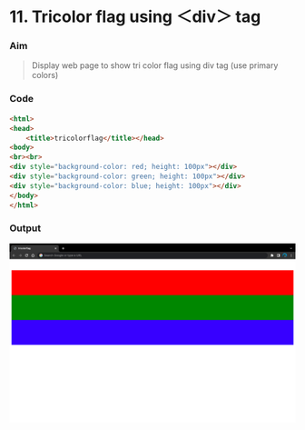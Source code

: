 # 11. Tricolor flag using ＜div＞ tag

### Aim

> Display web page to show tri color flag using div tag (use primary colors)

### Code

```html
<html>
<head>
    <title>tricolorflag</title></head>
<body>
<br><br>
<div style="background-color: red; height: 100px"></div>
<div style="background-color: green; height: 100px"></div>
<div style="background-color: blue; height: 100px"></div>
</body>
</html>
```

### Output

![image](./../screenshot/11.png)
